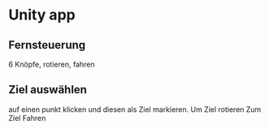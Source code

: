 # Unity app
## Fernsteuerung
6 Knöpfe, rotieren, fahren
## Ziel auswählen
auf einen punkt klicken und diesen als Ziel markieren.
Um Ziel rotieren
Zum Ziel Fahren
